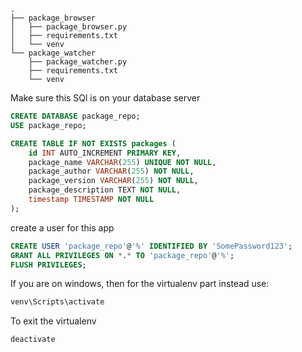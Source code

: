```tree
.
├── package_browser
│   ├── package_browser.py
│   ├── requirements.txt
│   └── venv
└── package_watcher
    ├── package_watcher.py
    ├── requirements.txt
    └── venv
```

Make sure this SQl is on your database server

```sql
CREATE DATABASE package_repo;
USE package_repo;

CREATE TABLE IF NOT EXISTS packages (
    id INT AUTO_INCREMENT PRIMARY KEY,
    package_name VARCHAR(255) UNIQUE NOT NULL,
    package_author VARCHAR(255) NOT NULL,
    package_version VARCHAR(255) NOT NULL,
    package_description TEXT NOT NULL,
    timestamp TIMESTAMP NOT NULL
);
```

create a user for this app

```sql
CREATE USER 'package_repo'@'%' IDENTIFIED BY 'SomePassword123';
GRANT ALL PRIVILEGES ON *.* TO 'package_repo'@'%';
FLUSH PRIVILEGES;
```

If you are on windows, then for the virtualenv part instead use:
```bash
venv\Scripts\activate
```

To exit the virtualenv

```bash
deactivate
```
